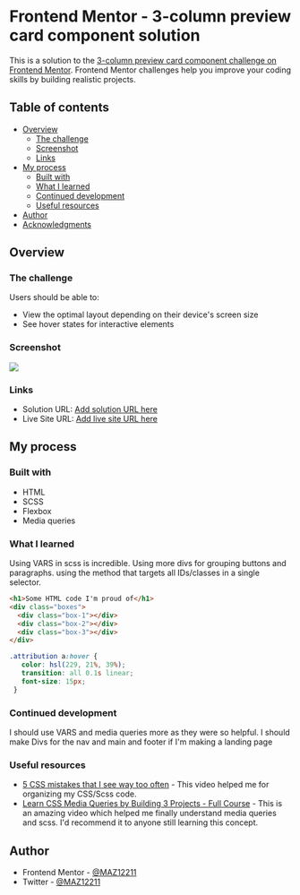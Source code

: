 # Frontend Mentor - 3-column preview card component solution

This is a solution to the [3-column preview card component challenge on Frontend Mentor](https://www.frontendmentor.io/challenges/3column-preview-card-component-pH92eAR2-). Frontend Mentor challenges help you improve your coding skills by building realistic projects. 

## Table of contents

- [Overview](#overview)
  - [The challenge](#the-challenge)
  - [Screenshot](#screenshot)
  - [Links](#links)
- [My process](#my-process)
  - [Built with](#built-with)
  - [What I learned](#what-i-learned)
  - [Continued development](#continued-development)
  - [Useful resources](#useful-resources)
- [Author](#author)
- [Acknowledgments](#acknowledgments)


## Overview

### The challenge

Users should be able to:

- View the optimal layout depending on their device's screen size
- See hover states for interactive elements

### Screenshot

![](./finished.jpg)

### Links

- Solution URL: [Add solution URL here](https://your-solution-url.com)
- Live Site URL: [Add live site URL here](https://your-live-site-url.com)

## My process

### Built with

- HTML
- SCSS
- Flexbox
- Media queries

### What I learned

Using VARS in scss is incredible. Using more divs for grouping buttons and paragraphs. using the method that targets all IDs/classes in a single selector.


```html
<h1>Some HTML code I'm proud of</h1>
<div class="boxes">
  <div class="box-1"></div>
  <div class="box-2"></div>
  <div class="box-3"></div>
</div>
```

```scss
.attribution a:hover {
   color: hsl(229, 21%, 39%); 
   transition: all 0.1s linear; 
   font-size: 15px;
 }
```

### Continued development

I should use VARS and media queries more as they were so helpful. I should make Divs for the nav and main and footer if I'm making a landing page

### Useful resources

- [5 CSS mistakes that I see way too often](https://www.youtube.com/watch?v=iHEkRIF7zxI) - This video helped me for organizing my CSS/Scss code.
- [Learn CSS Media Queries by Building 3 Projects - Full Course](https://www.youtube.com/watch?v=aook54SsfhY) - This is an amazing video which helped me finally understand media queries and scss. I'd recommend it to anyone still learning this concept.

## Author

- Frontend Mentor - [@MAZ12211](https://www.frontendmentor.io/profile/MAZ12211)
- Twitter - [@MAZ12211](https://twitter.com/MAZ12211)
